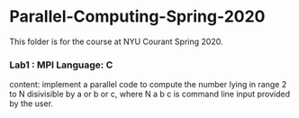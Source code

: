 # Parallel-Computing-Spring-2020

This folder is for the course <Special Topic: Parallel Computing> at NYU Courant Spring 2020.

### Lab1 : MPI Language: C

content: 
           implement a parallel code to compute the number lying in range 2 to N disivisible by a or b or c, where N a b c is command line input provided by the user.
